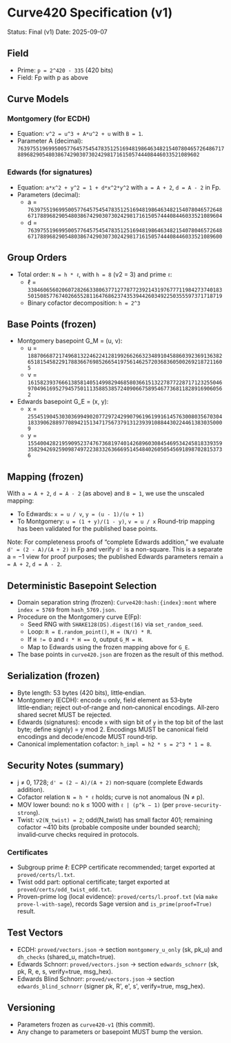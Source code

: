 # Curve420 Specification (v1)

Status: Final (v1)
Date: 2025-09-07

## Field
- Prime: `p = 2^420 - 335` (420 bits)
- Field: Fp with p as above

## Curve Models

### Montgomery (for ECDH)
- Equation: `v^2 = u^3 + A*u^2 + u` with `B = 1`.
- Parameter A (decimal):
  `763975519699500577645754547835125169481986463482154078046572648671788968290548038674290307302429817161505744408446033521089602`

### Edwards (for signatures)
- Equation: `a*x^2 + y^2 = 1 + d*x^2*y^2` with `a = A + 2`, `d = A - 2` in Fp.
- Parameters (decimal):
  - a = `763975519699500577645754547835125169481986463482154078046572648671788968290548038674290307302429817161505744408446033521089604`
  - d = `763975519699500577645754547835125169481986463482154078046572648671788968290548038674290307302429817161505744408446033521089600`

## Group Orders
- Total order: `N = h * ℓ`, with `h = 8` (v2 = 3) and prime `ℓ`:
  - ℓ = `338460656020607282663380637712778772392143197677711984273740183501508577674026655281164768623743539442603492250355597371718719`
  - Binary cofactor decomposition: `h = 2^3`

## Base Points (frozen)
- Montgomery basepoint G_M = (u, v):
  - u = `1887066872174968132246224128199266266323489104588603923691363826518154582291788366769852665419756146257203683605002692187211605`
  - v = `1615823937666138581405149982946858036615132278772287171232550469704961695279457501113588538572409066758954677368118289169060562`
- Edwards basepoint G_E = (x, y):
  - x = `2554519045303036994902077297242990796196199161457630080356703041833906288977089421513471756737913123939108844302244613830350009`
  - y = `1554004282195909523747673681974014268960308454695342458183393593582942692590987497223833263666951454840260505456918987028153736`

## Mapping (frozen)
With `a = A + 2`, `d = A - 2` (as above) and `B = 1`, we use the unscaled mapping:
- To Edwards: `x = u / v`, `y = (u - 1)/(u + 1)`
- To Montgomery: `u = (1 + y)/(1 - y)`, `v = u / x`
Round-trip mapping has been validated for the published base points.

Note: For completeness proofs of “complete Edwards addition,” we evaluate `d' = (2 - A)/(A + 2)` in Fp and verify `d'` is a non-square. This is a separate a = −1 view for proof purposes; the published Edwards parameters remain `a = A + 2`, `d = A - 2`.

## Deterministic Basepoint Selection
- Domain separation string (frozen): `Curve420:hash:{index}:mont` where `index = 5769` from `hash_5769.json`.
- Procedure on the Montgomery curve E(Fp):
  - Seed RNG with `SHAKE128(DS).digest(16)` via `set_random_seed`.
  - Loop: `R = E.random_point()`, `H = (N/ℓ) * R`.
  - If `H != O` and `ℓ * H == O`, output `G_M = H`.
  - Map to Edwards using the frozen mapping above for `G_E`.
- The base points in `curve420.json` are frozen as the result of this method.

## Serialization (frozen)
- Byte length: 53 bytes (420 bits), little‑endian.
- Montgomery (ECDH): encode `u` only, field element as 53‑byte little‑endian; reject out‑of‑range and non‑canonical encodings. All‑zero shared secret MUST be rejected.
- Edwards (signatures): encode `x` with sign bit of `y` in the top bit of the last byte; define sign(y) = y mod 2. Encodings MUST be canonical field encodings and decode/encode MUST round‑trip.
 - Canonical implementation cofactor: `h_impl = h2 * s = 2^3 * 1 = 8`.

## Security Notes (summary)
- j ≠ 0, 1728; `d' = (2 − A)/(A + 2)` non‑square (complete Edwards addition).
- Cofactor relation `N = h * ℓ` holds; curve is not anomalous (N ≠ p).
- MOV lower bound: no k ≤ 1000 with `ℓ | (p^k − 1)` (per `prove-security-strong`).
- Twist: `v2(N_twist) = 2`; odd(N_twist) has small factor 401; remaining cofactor ~410 bits (probable composite under bounded search); invalid‑curve checks required in protocols.

### Certificates
- Subgroup prime ℓ: ECPP certificate recommended; target exported at `proved/certs/l.txt`.
- Twist odd part: optional certificate; target exported at `proved/certs/odd_twist_odd.txt`.
 - Proven-prime log (local evidence): `proved/certs/l.proof.txt` (via `make prove-l-with-sage`), records Sage version and `is_prime(proof=True)` result.

## Test Vectors
- ECDH: `proved/vectors.json` → section `montgomery_u_only` (sk, pk_u) and `dh_checks` (shared_u, match=true).
- Edwards Schnorr: `proved/vectors.json` → section `edwards_schnorr` (sk, pk, R, e, s, verify=true, msg_hex).
- Edwards Blind Schnorr: `proved/vectors.json` → section `edwards_blind_schnorr` (signer pk, R', e', s', verify=true, msg_hex).

## Versioning
- Parameters frozen as `curve420-v1` (this commit).
- Any change to parameters or basepoint MUST bump the version.

